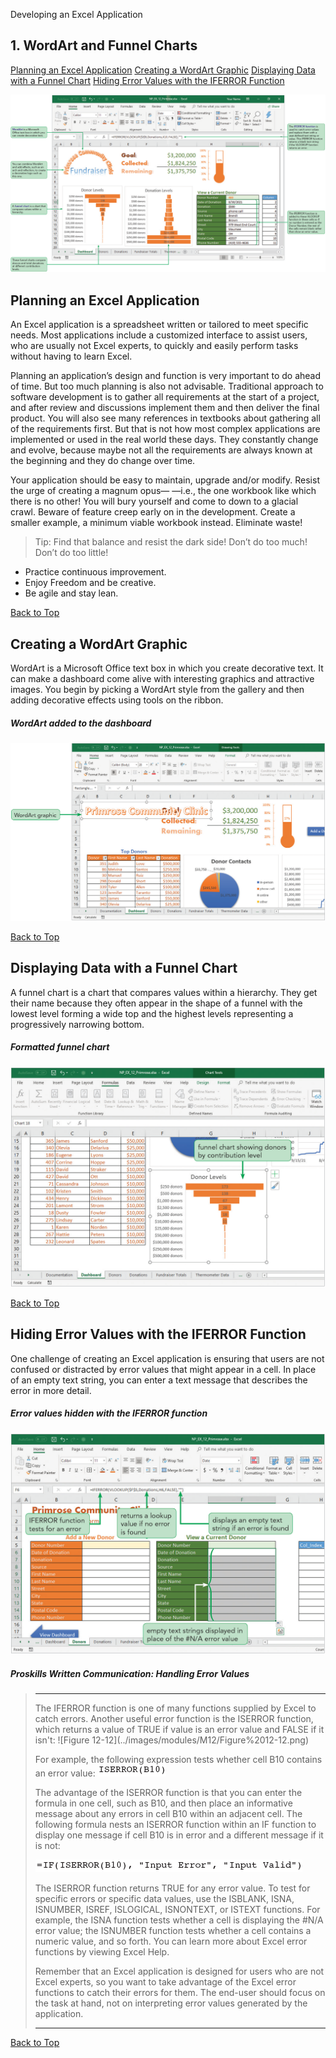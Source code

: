 Developing an Excel Application
[](#top)
## 1. WordArt and Funnel Charts
[Planning an Excel Application](#planning-an-excel-application)
[Creating a WordArt Graphic](#creating-a-wordart-graphic)
[Displaying Data with a Funnel Chart](#displaying-data-with-a-funnel-chart)
[Hiding Error Values with the IFERROR Function](#hiding-error-values-with-the-iferror-function)

![Session 12-1 Visual Overview](../images/modules/M12/Session%2012-1.png)  

## [](#planning-an-excel-application)Planning an Excel Application

An Excel application is a spreadsheet written or tailored to meet specific needs. Most applications include a customized interface to assist users, who are usually not Excel experts, to quickly and easily perform tasks without having to learn Excel.

Planning an application’s design and function is very important to do ahead of time. But too much planning is also not advisable. Traditional approach to software development is to gather all requirements at the start of a project, and after review and discussions implement them and then deliver the final product. You will also see many references in textbooks about gathering all of the requirements first. But that is not how most complex applications are implemented or used in the real world these days. They constantly change and evolve, because maybe not all the requirements are always known at the beginning and they do change over time.

Your application should be easy to maintain, upgrade and/or modify. Resist the urge of creating a magnum opus— —i.e., the one workbook like which there is no other! You will bury yourself and come to down to a glacial crawl. Beware of feature creep early on in the development. Create a smaller example, a minimum viable workbook instead. Eliminate waste!

> Tip: Find that balance and resist the dark side! Don’t do too much! Don’t do too little!

*   Practice continuous improvement.
*   Enjoy Freedom and be creative.
*   Be agile and stay lean.

[Back to Top](#top)
## [](#creating-a-wordart-graphic)Creating a WordArt Graphic

WordArt is a Microsoft Office text box in which you create decorative text. It can make a dashboard come alive with interesting graphics and attractive images. You begin by picking a WordArt style from the gallery and then adding decorative effects using tools on the ribbon.

##### WordArt added to the dashboard
![Figure 12-1 WordArt added to the dashboard](../images/modules/M12/Figure%2012-1.png)

[Back to Top](#top)
## [](#displaying-data-with-a-funnel-chart)Displaying Data with a Funnel Chart

A funnel chart is a chart that compares values within a hierarchy. They get their name because they often appear in the shape of a funnel with the lowest level forming a wide top and the highest levels representing a progressively narrowing bottom.

##### Formatted funnel chart
![Figure 12-4 Formatted funnel chart](../images/modules/M12/Figure%2012-4.png)

[Back to Top](#top)
## [](#hiding-error-values-with-the-iferror-function)Hiding Error Values with the IFERROR Function

One challenge of creating an Excel application is ensuring that users are not confused or distracted by error values that might appear in a cell. In place of an empty text string, you can enter a text message that describes the error in more detail.

##### Error values hidden with the IFERROR function
![Figure 12-6 Error values hidden with the IFERROR function](../images/modules/M12/Figure%2012-6.png)

##### Proskills Written Communication: _Handling Error Values_

><hr>The IFERROR function is one of many functions supplied by Excel to catch errors. Another useful error function is the ISERROR function, which returns a value of TRUE if value is an error value and FALSE if it isn't: ![Figure 12-12](../images/modules/M12/Figure%2012-12.png)
>
>For example, the following expression tests whether cell B10 contains an error value: ![Figure 12-13](../images/modules/M12/Figure%2012-13.png)
>
>The advantage of the ISERROR function is that you can enter the formula in one cell, such as B10, and then place an informative message about any errors in cell B10 within an adjacent cell. The following formula nests an ISERROR function within an IF function to display one message if cell B10 is in error and a different message if it is not:
>
> ![Figure 12-14](../images/modules/M12/Figure%2012-14.png)
>
> The ISERROR function returns TRUE for any error value. To test for specific errors or specific data values, use the ISBLANK, ISNA, ISNUMBER, ISREF, ISLOGICAL, ISNONTEXT, or ISTEXT functions. For example, the ISNA function tests whether a cell is displaying the #N/A error value; the ISNUMBER function tests whether a cell contains a numeric value, and so forth. You can learn more about Excel error functions by viewing Excel Help.
>
> Remember that an Excel application is designed for users who are not Excel experts, so you want to take advantage of the Excel error functions to catch their errors for them. The end-user should focus on the task at hand, not on interpreting error values generated by the application.
><hr>

[Back to Top](#top)
